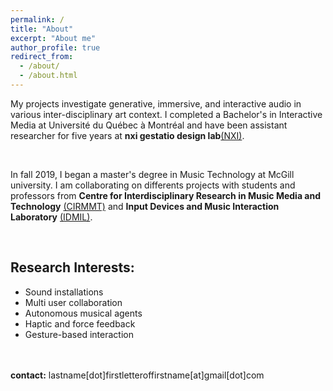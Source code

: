 ```yaml
---
permalink: /
title: "About"
excerpt: "About me"
author_profile: true
redirect_from: 
  - /about/
  - /about.html
---
```


My projects investigate generative, immersive, and interactive audio in various inter-disciplinary art context.
I completed a Bachelor's in Interactive Media at Université du Québec à Montréal and have been assistant researcher for five years at **nxi gestatio design lab**[(NXI)](http://www.nxigestatio.org/NXI/).

<br>

In fall 2019, I began a master's degree in Music Technology at McGill university. I am collaborating on differents projects with students and professors from **Centre for Interdisciplinary Research in Music Media and Technology** [(CIRMMT)](https://www.cirmmt.org/) and **Input Devices and Music Interaction Laboratory** [(IDMIL)](http://www-new.idmil.org/).

<br>

## Research Interests:

- Sound installations
- Multi user collaboration
- Autonomous musical agents
- Haptic and force feedback
- Gesture-based interaction

<br><br>
**contact:** lastname[dot]firstletteroffirstname[at]gmail[dot]com
